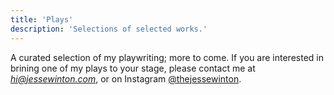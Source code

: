 ```yaml
---
title: 'Plays'
description: 'Selections of selected works.'
---
```


A curated selection of my playwriting; more to come. If you are interested in brining one of my plays to your stage, please contact me at _[hi@jessewinton.com](mailto:hi@jessewinton.com)_, or on Instagram [@thejessewinton](https://instagram.com/thejessewinton).

